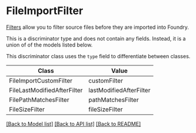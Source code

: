 # FileImportFilter

[Filters](/docs/foundry/data-connection/file-based-syncs/#filters) allow you to filter source files
before they are imported into Foundry.


This is a discriminator type and does not contain any fields. Instead, it is a union
of of the models listed below.

This discriminator class uses the `type` field to differentiate between classes.

| Class | Value
| ------------ | -------------
FileImportCustomFilter | customFilter
FileLastModifiedAfterFilter | lastModifiedAfterFilter
FilePathMatchesFilter | pathMatchesFilter
FileSizeFilter | fileSizeFilter


[[Back to Model list]](../../../../README.md#models-v2-link) [[Back to API list]](../../../../README.md#apis-v2-link) [[Back to README]](../../../../README.md)
